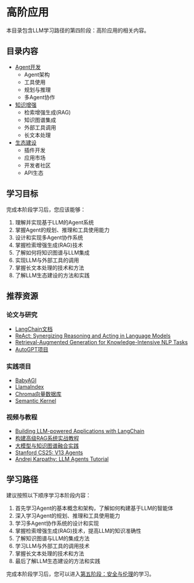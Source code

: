 # 高阶应用

本目录包含LLM学习路径的第四阶段：高阶应用的相关内容。

## 目录内容

- [Agent开发](./01_Agent开发.md)
  - Agent架构
  - 工具使用
  - 规划与推理
  - 多Agent协作
- [知识增强](./02_知识增强.md)
  - 检索增强生成(RAG)
  - 知识图谱集成
  - 外部工具调用
  - 长文本处理
- [生态建设](./03_生态建设.md)
  - 插件开发
  - 应用市场
  - 开发者社区
  - API生态

## 学习目标

完成本阶段学习后，您应该能够：

1. 理解并实现基于LLM的Agent系统
2. 掌握Agent的规划、推理和工具使用能力
3. 设计和实现多Agent协作系统
4. 掌握检索增强生成(RAG)技术
5. 了解如何将知识图谱与LLM集成
6. 实现LLM与外部工具的调用
7. 掌握长文本处理的技术和方法
8. 了解LLM生态建设的方法和实践

## 推荐资源

### 论文与研究
- [LangChain文档](https://python.langchain.com/docs/get_started/introduction)
- [ReAct: Synergizing Reasoning and Acting in Language Models](https://arxiv.org/abs/2210.03629)
- [Retrieval-Augmented Generation for Knowledge-Intensive NLP Tasks](https://arxiv.org/abs/2005.11401)
- [AutoGPT项目](https://github.com/Significant-Gravitas/AutoGPT)

### 实践项目
- [BabyAGI](https://github.com/yoheinakajima/babyagi)
- [LlamaIndex](https://www.llamaindex.ai/)
- [Chroma向量数据库](https://www.trychroma.com/)
- [Semantic Kernel](https://github.com/microsoft/semantic-kernel)

### 视频与教程
- [Building LLM-powered Applications with LangChain](https://www.deeplearning.ai/short-courses/langchain-for-llm-application-development/)
- [构建高级RAG系统实战教程](https://www.udemy.com/course/advanced-rag-systems/)
- [大模型与知识图谱融合实践](https://www.coursera.org/learn/knowledge-graphs-with-llms)
- [Stanford CS25: V13 Agents](https://www.youtube.com/watch?v=yErW8n7OITM)
- [Andrej Karpathy: LLM Agents Tutorial](https://www.youtube.com/watch?v=wVzuvf9D9BU)

## 学习路径

建议按照以下顺序学习本阶段内容：

1. 首先学习Agent的基本概念和架构，了解如何构建基于LLM的智能体
2. 深入学习Agent的规划、推理和工具使用能力
3. 学习多Agent协作系统的设计和实现
4. 掌握检索增强生成(RAG)技术，提高LLM的知识准确性
5. 了解知识图谱与LLM的集成方法
6. 学习LLM与外部工具的调用技术
7. 掌握长文本处理的技术和方法
8. 最后了解LLM生态建设的方法和实践

完成本阶段学习后，您可以进入[第五阶段：安全与伦理](../05_安全与伦理/README.md)的学习。